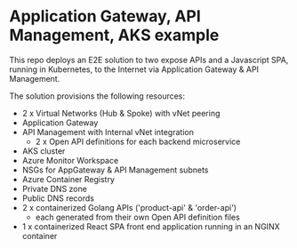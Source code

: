 # Application Gateway, API Management, AKS example

This repo deploys an E2E solution to two expose APIs and a Javascript SPA, running in Kubernetes, to the Internet via Application Gateway & API Management.

The solution provisions the following resources:

- 2 x Virtual Networks (Hub & Spoke) with vNet peering
- Application Gateway
- API Management with Internal vNet integration
    - 2 x Open API definitions for each backend microservice
- AKS cluster
- Azure Monitor Workspace
- NSGs for AppGateway & API Management subnets
- Azure Container Registry
- Private DNS zone
- Public DNS records
- 2 x containerized Golang APIs ('product-api' & 'order-api')
    - each generated from their own Open API definition files
- 1 x containerized React SPA front end application running in an NGINX container


